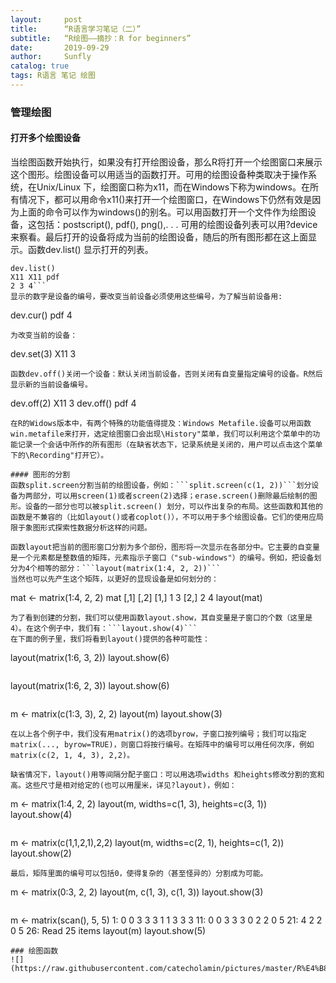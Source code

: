```yaml
---
layout:     post
title:      “R语言学习笔记（二）”
subtitle:   “R绘图——摘抄：R for beginners”
date:       2019-09-29
author:     Sunfly
catalog: true
tags: R语言 笔记 绘图
---
```


### 管理绘图
#### 打开多个绘图设备
当绘图函数开始执行，如果没有打开绘图设备，那么R将打开一个绘图窗口来展示这个图形。绘图设备可以用适当的函数打开。可用的绘图设备种类取决于操作系统，在Unix/Linux 下，绘图窗口称为x11，而在Windows下称为windows。在所有情况下，都可以用命令x11()来打开一个绘图窗口，在Windows下仍然有效是因为上面的命令可以作为windows()的别名。可以用函数打开一个文件作为绘图设备，这包括：postscript(), pdf(), png(),. . . 可用的绘图设备列表可以用?device来察看。最后打开的设备将成为当前的绘图设备，随后的所有图形都在这上面显示。函数dev.list() 显示打开的列表。

``` x11(); x11(); pdf()
dev.list()
X11 X11 pdf
2 3 4```
显示的数字是设备的编号，要改变当前设备必须使用这些编号，为了解当前设备用:
```
dev.cur()
pdf
4
```
为改变当前的设备：
```
dev.set(3)
X11
3
```
函数dev.off()关闭一个设备：默认关闭当前设备，否则关闭有自变量指定编号的设备。R然后显示新的当前设备编号。
```
dev.off(2)
X11
3
dev.off()
pdf
4
```
在R的Widows版本中，有两个特殊的功能值得提及：Windows Metafile.设备可以用函数win.metafile来打开，选定绘图窗口会出现\History"菜单，我们可以利用这个菜单中的功能记录一个会话中所作的所有图形（在缺省状态下，记录系统是关闭的，用户可以点击这个菜单下的\Recording"打开它）。

#### 图形的分割
函数split.screen分割当前的绘图设备，例如：```split.screen(c(1, 2))```划分设备为两部分，可以用screen(1)或者screen(2)选择；erase.screen()删除最后绘制的图形。设备的一部分也可以被split.screen() 划分，可以作出复杂的布局。这些函数和其他的函数是不兼容的（比如layout()或者coplot()），不可以用于多个绘图设备。它们的使用应局限于象图形式探索性数据分析这样的问题。

函数layout把当前的图形窗口分割为多个部份，图形将一次显示在各部分中。它主要的自变量是一个元素都是整数值的矩阵，元素指示子窗口（"sub-windows"）的编号。例如，把设备划分为4个相等的部分：```layout(matrix(1:4, 2, 2))```
当然也可以先产生这个矩阵，以更好的显现设备是如何划分的：
```
mat <- matrix(1:4, 2, 2)
mat
[,1] [,2]
[1,] 1 3
[2,] 2 4
layout(mat)
```
为了看到创建的分割，我们可以使用函数layout.show，其自变量是子窗口的个数（这里是4）。在这个例子中，我们有：```layout.show(4)```
在下面的例子里，我们将看到layout()提供的各种可能性：
```
layout(matrix(1:6, 3, 2))
layout.show(6)
```
```
layout(matrix(1:6, 2, 3))
layout.show(6)
```
```
m <- matrix(c(1:3, 3), 2, 2)
layout(m)
layout.show(3)
```
在以上各个例子中，我们没有用matrix()的选项byrow，子窗口按列编号；我们可以指定matrix(..., byrow=TRUE)，则窗口将按行编号。在矩阵中的编号可以用任何次序，例如matrix(c(2, 1, 4, 3), 2,2)。

缺省情况下，layout()用等间隔分配子窗口：可以用选项widths 和heights修改分割的宽和高。这些尺寸是相对给定的(也可以用厘米，详见?layout)，例如：
```
m <- matrix(1:4, 2, 2)
layout(m, widths=c(1, 3),
heights=c(3, 1))
layout.show(4)
```
```
m <- matrix(c(1,1,2,1),2,2)
layout(m, widths=c(2, 1),
heights=c(1, 2))
layout.show(2)
```
最后，矩阵里面的编号可以包括0，使得复杂的（甚至怪异的）分割成为可能。
```
m <- matrix(0:3, 2, 2)
layout(m, c(1, 3), c(1, 3))
layout.show(3)
```
```
m <- matrix(scan(), 5, 5)
1: 0 0 3 3 3 1 1 3 3 3
11: 0 0 3 3 3 0 2 2 0 5
21: 4 2 2 0 5
26:
Read 25 items
layout(m)
layout.show(5)
```
### 绘图函数
![](https://raw.githubusercontent.com/catecholamin/pictures/master/R%E4%B8%AD%E9%AB%98%E7%BA%A7%E7%BB%98%E5%9B%BE%E5%87%BD%E6%95%B0.png)

